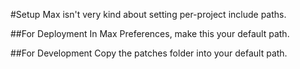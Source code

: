 #Setup
Max isn't very kind about setting per-project include paths.

##For Deployment
In Max Preferences, make this your default path.

##For Development
Copy the patches folder into your default path.